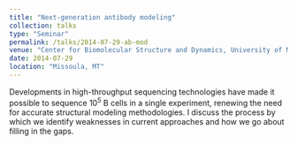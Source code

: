 ```yaml
---
title: "Next-generation antibody modeling"
collection: talks
type: "Seminar"
permalink: /talks/2014-07-29-ab-mod
venue: "Center for Biomolecular Structure and Dynamics, University of Montana"
date: 2014-07-29
location: "Missoula, MT"
---
```


Developments in high-throughput sequencing technologies have made it possible to sequence 10<sup>5</sup> B cells in a single experiment, renewing the need for accurate structural modeling methodologies. I discuss the process by which we identify weaknesses in current approaches and how we go about filling in the gaps.
